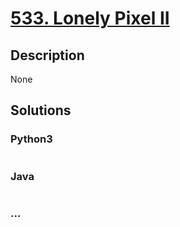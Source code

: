 # [533. Lonely Pixel II](https://leetcode.com/problems/lonely-pixel-ii)

## Description
None


## Solutions


### Python3

```python

```

### Java

```java

```

### ...
```

```
